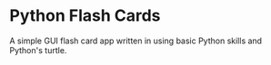 # Python Flash Cards

A simple GUI flash card app written in using basic Python skills and Python's turtle.
